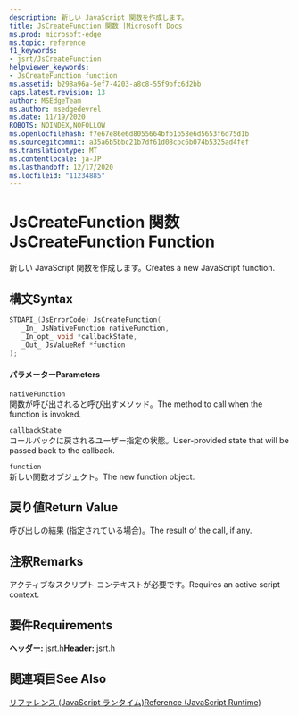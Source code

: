 ```yaml
---
description: 新しい JavaScript 関数を作成します。
title: JsCreateFunction 関数 |Microsoft Docs
ms.prod: microsoft-edge
ms.topic: reference
f1_keywords:
- jsrt/JsCreateFunction
helpviewer_keywords:
- JsCreateFunction function
ms.assetid: b298a96a-5ef7-4203-a8c8-55f9bfc6d2bb
caps.latest.revision: 13
author: MSEdgeTeam
ms.author: msedgedevrel
ms.date: 11/19/2020
ROBOTS: NOINDEX,NOFOLLOW
ms.openlocfilehash: f7e67e86e6d8055664bfb1b58e6d5653f6d75d1b
ms.sourcegitcommit: a35a6b5bbc21b7df61d08cbc6b074b5325ad4fef
ms.translationtype: MT
ms.contentlocale: ja-JP
ms.lasthandoff: 12/17/2020
ms.locfileid: "11234885"
---
```

# <span data-ttu-id="ece21-103">JsCreateFunction 関数</span><span class="sxs-lookup"><span data-stu-id="ece21-103">JsCreateFunction Function</span></span>

<span data-ttu-id="ece21-104">新しい JavaScript 関数を作成します。</span><span class="sxs-lookup"><span data-stu-id="ece21-104">Creates a new JavaScript function.</span></span>
  
## <span data-ttu-id="ece21-105">構文</span><span class="sxs-lookup"><span data-stu-id="ece21-105">Syntax</span></span>  
  
```cpp  
STDAPI_(JsErrorCode) JsCreateFunction(  
   _In_ JsNativeFunction nativeFunction,  
   _In_opt_ void *callbackState,  
   _Out_ JsValueRef *function  
);  
```  
  
#### <span data-ttu-id="ece21-106">パラメーター</span><span class="sxs-lookup"><span data-stu-id="ece21-106">Parameters</span></span>  
 `nativeFunction`  
 <span data-ttu-id="ece21-107">関数が呼び出されると呼び出すメソッド。</span><span class="sxs-lookup"><span data-stu-id="ece21-107">The method to call when the function is invoked.</span></span>  
  
 `callbackState`  
 <span data-ttu-id="ece21-108">コールバックに戻されるユーザー指定の状態。</span><span class="sxs-lookup"><span data-stu-id="ece21-108">User-provided state that will be passed back to the callback.</span></span>  
  
 `function`  
 <span data-ttu-id="ece21-109">新しい関数オブジェクト。</span><span class="sxs-lookup"><span data-stu-id="ece21-109">The new function object.</span></span>  
  
## <span data-ttu-id="ece21-110">戻り値</span><span class="sxs-lookup"><span data-stu-id="ece21-110">Return Value</span></span>  
 <span data-ttu-id="ece21-111">呼び出しの結果 (指定されている場合)。</span><span class="sxs-lookup"><span data-stu-id="ece21-111">The result of the call, if any.</span></span>  
  
## <span data-ttu-id="ece21-112">注釈</span><span class="sxs-lookup"><span data-stu-id="ece21-112">Remarks</span></span>  
 <span data-ttu-id="ece21-113">アクティブなスクリプト コンテキストが必要です。</span><span class="sxs-lookup"><span data-stu-id="ece21-113">Requires an active script context.</span></span>  
  
## <span data-ttu-id="ece21-114">要件</span><span class="sxs-lookup"><span data-stu-id="ece21-114">Requirements</span></span>  
 <span data-ttu-id="ece21-115">**ヘッダー:** jsrt.h</span><span class="sxs-lookup"><span data-stu-id="ece21-115">**Header:** jsrt.h</span></span>  
  
## <span data-ttu-id="ece21-116">関連項目</span><span class="sxs-lookup"><span data-stu-id="ece21-116">See Also</span></span>  
 [<span data-ttu-id="ece21-117">リファレンス (JavaScript ランタイム)</span><span class="sxs-lookup"><span data-stu-id="ece21-117">Reference (JavaScript Runtime)</span></span>](../chakra-hosting/reference-javascript-runtime.md)
